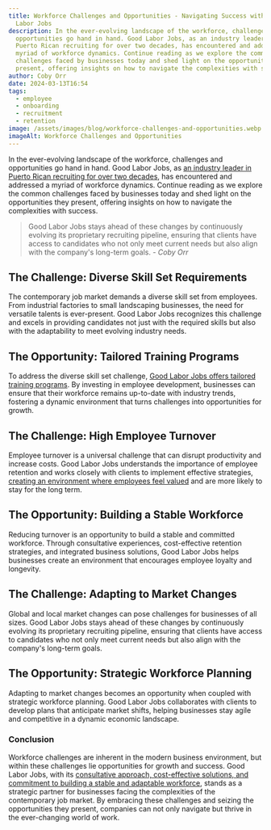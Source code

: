 ```yaml
---
title: Workforce Challenges and Opportunities - Navigating Success with Good
  Labor Jobs
description: In the ever-evolving landscape of the workforce, challenges and
  opportunities go hand in hand. Good Labor Jobs, as an industry leader in
  Puerto Rican recruiting for over two decades, has encountered and addressed a
  myriad of workforce dynamics. Continue reading as we explore the common
  challenges faced by businesses today and shed light on the opportunities they
  present, offering insights on how to navigate the complexities with success.
author: Coby Orr
date: 2024-03-13T16:54
tags:
  - employee
  - onboarding
  - recruitment
  - retention
image: /assets/images/blog/workforce-challenges-and-opportunities.webp
imageAlt: Workforce Challenges and Opportunities
---
```

In the ever-evolving landscape of the workforce, challenges and opportunities go hand in hand. Good Labor Jobs, as [an industry leader in Puerto Rican recruiting for over two decades](../../about), has encountered and addressed a myriad of workforce dynamics. Continue reading as we explore the common challenges faced by businesses today and shed light on the opportunities they present, offering insights on how to navigate the complexities with success.

> Good Labor Jobs stays ahead of these changes by continuously evolving its proprietary recruiting pipeline, ensuring that clients have access to candidates who not only meet current needs but also align with the company's long-term goals. - *Coby Orr*

## The Challenge: Diverse Skill Set Requirements

The contemporary job market demands a diverse skill set from employees. From industrial factories to small landscaping businesses, the need for versatile talents is ever-present. Good Labor Jobs recognizes this challenge and excels in providing candidates not just with the required skills but also with the adaptability to meet evolving industry needs.

## The Opportunity: Tailored Training Programs

To address the diverse skill set challenge, [Good Labor Jobs offers tailored training programs](../../services). By investing in employee development, businesses can ensure that their workforce remains up-to-date with industry trends, fostering a dynamic environment that turns challenges into opportunities for growth.

## The Challenge: High Employee Turnover

Employee turnover is a universal challenge that can disrupt productivity and increase costs. Good Labor Jobs understands the importance of employee retention and works closely with clients to implement effective strategies, [creating an environment where employees feel valued](../../testimonials) and are more likely to stay for the long term.

## The Opportunity: Building a Stable Workforce

Reducing turnover is an opportunity to build a stable and committed workforce. Through consultative experiences, cost-effective retention strategies, and integrated business solutions, Good Labor Jobs helps businesses create an environment that encourages employee loyalty and longevity.

## The Challenge: Adapting to Market Changes

Global and local market changes can pose challenges for businesses of all sizes. Good Labor Jobs stays ahead of these changes by continuously evolving its proprietary recruiting pipeline, ensuring that clients have access to candidates who not only meet current needs but also align with the company's long-term goals.

## The Opportunity: Strategic Workforce Planning

Adapting to market changes becomes an opportunity when coupled with strategic workforce planning. Good Labor Jobs collaborates with clients to develop plans that anticipate market shifts, helping businesses stay agile and competitive in a dynamic economic landscape.

### Conclusion

Workforce challenges are inherent in the modern business environment, but within these challenges lie opportunities for growth and success. Good Labor Jobs, with its [consultative approach, cost-effective solutions, and commitment to building a stable and adaptable workforce](../../services), stands as a strategic partner for businesses facing the complexities of the contemporary job market. By embracing these challenges and seizing the opportunities they present, companies can not only navigate but thrive in the ever-changing world of work.
